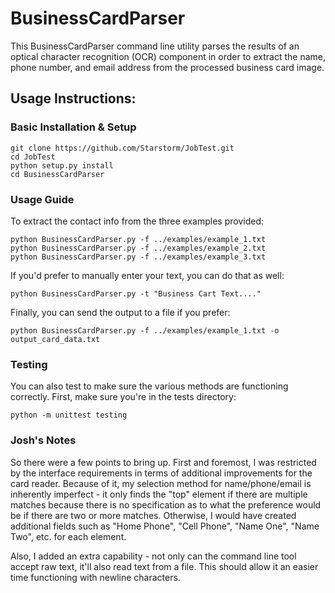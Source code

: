 # BusinessCardParser

This BusinessCardParser command line utility parses the results of an optical character recognition (OCR) component in order to extract the name, phone number, and email address from the processed business card image.

## Usage Instructions:

### Basic Installation & Setup
```
git clone https://github.com/Starstorm/JobTest.git
cd JobTest
python setup.py install
cd BusinessCardParser
```
### Usage Guide
To extract the contact info from the three examples provided:
```
python BusinessCardParser.py -f ../examples/example_1.txt
python BusinessCardParser.py -f ../examples/example_2.txt
python BusinessCardParser.py -f ../examples/example_3.txt
```
If you'd prefer to manually enter your text, you can do that as well:
```
python BusinessCardParser.py -t "Business Cart Text...."
```
Finally, you can send the output to a file if you prefer:
```
python BusinessCardParser.py -f ../examples/example_1.txt -o output_card_data.txt
```
### Testing
You can also test to make sure the various methods are functioning correctly. First, make sure you're in the tests directory:
```
python -m unittest testing
```
### Josh's Notes
So there were a few points to bring up.
First and foremost, I was restricted by the interface requirements in terms of additional improvements for the card reader. Because of it, my selection method for name/phone/email is inherently imperfect - it only finds the "top" element if there are multiple matches because there is no specification as to what the preference would be if there are two or more matches. Otherwise, I would have created additional fields such as "Home Phone", "Cell Phone", "Name One", "Name Two", etc. for each element. 

Also, I added an extra capability - not only can the command line tool accept raw text, it'll also read text from a file. This should allow it an easier time functioning with newline characters.
